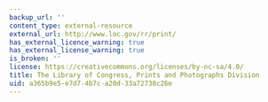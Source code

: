 ```yaml
---
backup_url: ''
content_type: external-resource
external_url: http://www.loc.gov/rr/print/
has_external_licence_warning: true
has_external_license_warning: true
is_broken: ''
license: https://creativecommons.org/licenses/by-nc-sa/4.0/
title: The Library of Congress, Prints and Photographs Division
uid: a365b9e5-e7d7-4b7c-a20d-33a72738c26e
---
```

